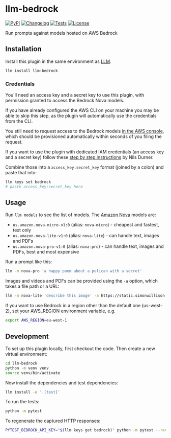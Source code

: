 # llm-bedrock

[![PyPI](https://img.shields.io/pypi/v/llm-bedrock.svg)](https://pypi.org/project/llm-bedrock/)
[![Changelog](https://img.shields.io/github/v/release/simonw/llm-bedrock?include_prereleases&label=changelog)](https://github.com/simonw/llm-bedrock/releases)
[![Tests](https://github.com/simonw/llm-bedrock/actions/workflows/test.yml/badge.svg)](https://github.com/simonw/llm-bedrock/actions/workflows/test.yml)
[![License](https://img.shields.io/badge/license-Apache%202.0-blue.svg)](https://github.com/simonw/llm-bedrock/blob/main/LICENSE)

Run prompts against models hosted on AWS Bedrock

## Installation

Install this plugin in the same environment as [LLM](https://llm.datasette.io/).
```bash
llm install llm-bedrock
```

### Credentials

You'll need an access key and a secret key to use this plugin, with permission granted to access the Bedrock Nova models.

If you have already configured the AWS CLI on your machine you may be able to skip this step, as the plugin will automatically use the credentials from the CLI.

You still need to request access to the Bedrock models [in the AWS console](https://us-west-2.console.aws.amazon.com/bedrock/home?region=us-west-2#/), which should be provisioned automatically within seconds of you filing the request.

If you want to use the plugin with dedicated IAM credentials (an access key and a secret key) follow these [step by step instructions](https://ndurner.github.io/amazon-nova) by Nils Durner.

Combine those into a `access_key:secret_key` format (joined by a colon) and paste that into:

```bash
llm keys set bedrock
# paste access_key:secret_key here
```

## Usage

Run `llm models` to see the list of models. The [Amazon Nova](https://aws.amazon.com/blogs/aws/introducing-amazon-nova-frontier-intelligence-and-industry-leading-price-performance/) models are:

- `us.amazon.nova-micro-v1:0` (alias: `nova-micro`) - cheapest and fastest, text only
- `us.amazon.nova-lite-v1:0` (alias: `nova-lite`) - can handle text, images and PDFs
- `us.amazon.nova-pro-v1:0` (alias: `nova-pro`) - can handle text, images and PDFs, best and most expensive

Run a prompt like this:

```bash
llm -m nova-pro 'a happy poem about a pelican with a secret'
```
Images and videos and PDFs can be provided using the `-a` option, which takes a file path or a URL:

```bash
llm -m nova-lite 'describe this image' -a https://static.simonwillison.net/static/2024/pelicans.jpg
```

If you want to use Bedrock in a region other than the default one (us-west-2), set your AWS_REGION environment variable, e.g.

```bash
export AWS_REGION=eu-west-1
```

## Development

To set up this plugin locally, first checkout the code. Then create a new virtual environment:
```bash
cd llm-bedrock
python -m venv venv
source venv/bin/activate
```
Now install the dependencies and test dependencies:
```bash
llm install -e '.[test]'
```
To run the tests:
```bash
python -m pytest
```
To regenerate the captured HTTP responses:
```bash
PYTEST_BEDROCK_API_KEY="$(llm keys get bedrock)" python -m pytest --record-mode all
```

